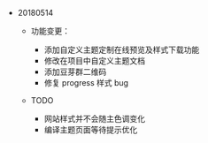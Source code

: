 * 20180514

  * 功能变更：

    * 添加自定义主题定制在线预览及样式下载功能
    * 修改在项目中自定义主题文档
    * 添加豆芽群二维码
    * 修复 progress 样式 bug

  * TODO

    * 网站样式并不会随主色调变化
    * 编译主题页面等待提示优化
